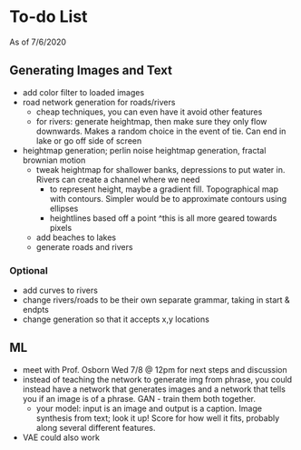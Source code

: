 # To-do List
As of 7/6/2020

## Generating Images and Text

- add color filter to loaded images
- road network generation for roads/rivers
    - cheap techniques, you can even have it avoid other features
    - for rivers: generate heightmap, then make sure they only flow downwards. Makes a random choice in the event of tie. Can end in lake or go off side of screen
- heightmap generation; perlin noise heightmap generation, fractal brownian motion
    - tweak heightmap for shallower banks, depressions to put water in. Rivers can create a channel where we need
        - to represent height, maybe a gradient fill. Topographical map with contours. Simpler would be to approximate contours using ellipses
        - heightlines based off a point
        ^this is all more geared towards pixels
    - add beaches to lakes
    - generate roads and rivers


### Optional ###
- add curves to rivers
- change rivers/roads to be their own separate grammar, taking in start & endpts
- change generation so that it accepts x,y locations

## ML
- meet with Prof. Osborn Wed 7/8 @ 12pm for next steps and discussion
- instead of teaching the network to generate img from phrase, you could instead have a network that generates images and a network that tells you if an image is of a phrase. GAN - train them both together.  
    - your model: input is an image and output is a caption. Image synthesis from text; look it up! Score for how well it fits, probably along several different features. 
- VAE could also work
